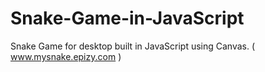 # Snake-Game-in-JavaScript
Snake Game for desktop built in JavaScript using Canvas. ( www.mysnake.epizy.com )
